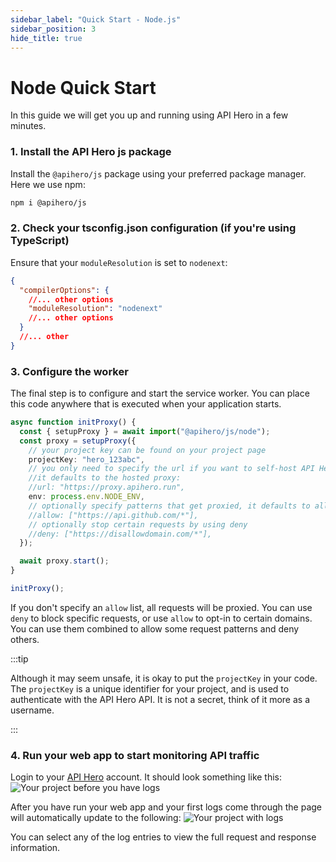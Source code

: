 ```yaml
---
sidebar_label: "Quick Start - Node.js"
sidebar_position: 3
hide_title: true
---
```


# Node Quick Start

In this guide we will get you up and running using API Hero in a few minutes.

### 1. Install the API Hero js package

Install the `@apihero/js` package using your preferred package manager. Here we use npm:

```zsh
npm i @apihero/js
```

### 2. Check your tsconfig.json configuration (if you're using TypeScript)

Ensure that your `moduleResolution` is set to `nodenext`:

```json title="tsconfig.json"
{
  "compilerOptions": {
    //... other options
    "moduleResolution": "nodenext"
    //... other options
  }
  //... other
}
```

### 3. Configure the worker

The final step is to configure and start the service worker. You can place this code anywhere that is executed when your application starts.

```ts
async function initProxy() {
  const { setupProxy } = await import("@apihero/js/node");
  const proxy = setupProxy({
    // your project key can be found on your project page
    projectKey: "hero_123abc",
    // you only need to specify the url if you want to self-host API Hero
    //it defaults to the hosted proxy:
    //url: "https://proxy.apihero.run",
    env: process.env.NODE_ENV,
    // optionally specify patterns that get proxied, it defaults to all
    //allow: ["https://api.github.com/*"],
    // optionally stop certain requests by using deny
    //deny: ["https://disallowdomain.com/*"],
  });

  await proxy.start();
}

initProxy();
```

If you don't specify an `allow` list, all requests will be proxied. You can use `deny` to block specific requests, or use `allow` to opt-in to certain domains. You can use them combined to allow some request patterns and deny others.

:::tip

Although it may seem unsafe, it is okay to put the `projectKey` in your code. The `projectKey` is a unique identifier for your project, and is used to authenticate with the API Hero API. It is not a secret, think of it more as a username.

:::

### 4. Run your web app to start monitoring API traffic

Login to your [API Hero](https://app.apihero.run) account. It should look something like this:
![Your project before you have logs](/img/onboarding-no-logs.png)

After you have run your web app and your first logs come through the page will automatically update to the following:
![Your project with logs](/img/onboarding-has-logs.png)

You can select any of the log entries to view the full request and response information.
